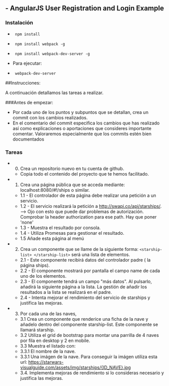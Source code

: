 ## - AngularJS User Registration and Login Example

### Instalación
 * <pre><code> npm install </code></pre>
 * <pre><code> npm install webpack -g </code></pre>
 * <pre><code> npm install webpack-dev-server -g </code></pre>
* Para ejecutar:
 * <pre><code> webpack-dev-server </code></pre>

##Instrucciones:


A continuación detallamos las tareas a realizar.

###Antes de empezar:
- Por cada uno de los puntos y subpuntos que se detallan, crea un commit con los cambios realizados.
- En el comentario del commit especifica los cambios que has realizado así como explicaciones o aportaciones que consideres importante comentar. Valoraremos especialmente que los commits estén bien documentados

### Tareas
* 0. Crea un repositorio nuevo en tu cuenta de github.
    * Copia todo el contenido del proyecto que te hemos facilitado.
* 1. Crea una página pública que se acceda mediante: localhost:8080/#!/ships o similar.
    * 1.1 - El controlador de esta página debe realizar una petición a un servicio.
    * 1.2 - El servicio realizará la petición a http://swapi.co/api/starships/. --> Ojo con esto que puede dar problemas de autorización. Comprobar la header authorization para ese path. Hay que poner 'none'
    * 1.3 - Muestra el resultado por consola.
    * 1.4 - Utiliza Promesas para gestionar el resultado.
    * 1.5 Añade esta página al menú

* 2. Crea un componente que se llame de la siguiente forma: `<starship-list> </starship-list>` será una lista de elementos.
    * 2.1 - Este componente recibirá datos del controlador padre ( la página ships).
    * 2.2 - El componente mostrará por pantalla el campo name de cada uno de los elementos.
    * 2.3 - El componente tendrá un campo "más datos". Al pulsarlo, añadirá  la siguiente página a la lista. La gestión de añadir los resultados a la lista se realizará en el padre. 
    * 2.4 - Intenta mejorar el rendimiento  del servicio de starships y justifica las mejoras. 


* 3.  Por cada una de las naves, 
    * 3.1 Crea un  componente que renderice una ficha de la nave y añadelo dentro del componente starship-list. Este componente se llamará starship.
    * 3.2 Utiliza el grid de bootstrap para montar una parrilla de 4 naves por fila en desktop y 2 en mobile.
    * 3.3 Muestra el listado con: 
    * 3.3.1 El nombre de la nave.
    * 3.3.1 Una imágen de la nave. Para conseguir la imágen utiliza esta url:  https://starwars-visualguide.com/assets/img/starships/{ID_NAVE}.jpg
    * 3.4. Implementa mejoras de rendimiento si lo consideras necesario y justifica las mejoras. 
    
    

